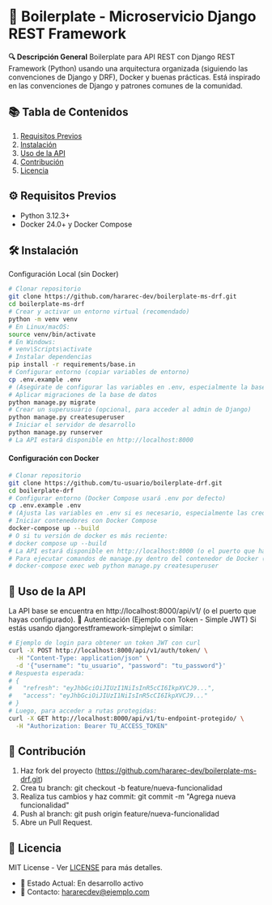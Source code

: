 # 🚀 Boilerplate - Microservicio Django REST Framework

**🔍 Descripción General** 
Boilerplate para API REST con Django REST Framework (Python) usando una arquitectura organizada (siguiendo las convenciones de Django y DRF), Docker y buenas prácticas. Está inspirado en las convenciones de Django y patrones comunes de la comunidad.

## 📚 Tabla de Contenidos
1. [Requisitos Previos](#⚙️-requisitos-previos)
2. [Instalación](#🛠️-instalación)
3. [Uso de la API](#📡-uso-de-la-api)
4. [Contribución](#👥-contribución)
5. [Licencia](#📜-licencia)

## ⚙️ Requisitos Previos
* Python 3.12.3+
* Docker 24.0+ y Docker Compose

## 🛠️ Instalación
Configuración Local (sin Docker)
```bash
# Clonar repositorio
git clone https://github.com/hararec-dev/boilerplate-ms-drf.git
cd boilerplate-ms-drf
# Crear y activar un entorno virtual (recomendado)
python -m venv venv
# En Linux/macOS:
source venv/bin/activate
# En Windows:
# venv\Scripts\activate
# Instalar dependencias
pip install -r requirements/base.in
# Configurar entorno (copiar variables de entorno)
cp .env.example .env
# (Asegúrate de configurar las variables en .env, especialmente la base de datos si no usas Docker)
# Aplicar migraciones de la base de datos
python manage.py migrate
# Crear un superusuario (opcional, para acceder al admin de Django)
python manage.py createsuperuser
# Iniciar el servidor de desarrollo
python manage.py runserver
# La API estará disponible en http://localhost:8000
```

#### Configuración con Docker
```bash
# Clonar repositorio
git clone https://github.com/tu-usuario/boilerplate-drf.git
cd boilerplate-drf
# Configurar entorno (Docker Compose usará .env por defecto)
cp .env.example .env
# (Ajusta las variables en .env si es necesario, especialmente las credenciales de la BD que usará Docker)
# Iniciar contenedores con Docker Compose
docker-compose up --build
# O si tu versión de docker es más reciente:
# docker compose up --build
# La API estará disponible en http://localhost:8000 (o el puerto que hayas mapeado en docker-compose.yml)
# Para ejecutar comandos de manage.py dentro del contenedor de Docker (ej. crear superusuario):
# docker-compose exec web python manage.py createsuperuser
```

## 📡 Uso de la API
La API base se encuentra en http://localhost:8000/api/v1/ (o el puerto que hayas configurado).
🔑 Autenticación (Ejemplo con Token - Simple JWT)
Si estás usando djangorestframework-simplejwt o similar:
```bash
# Ejemplo de login para obtener un token JWT con curl
curl -X POST http://localhost:8000/api/v1/auth/token/ \
  -H "Content-Type: application/json" \
  -d '{"username": "tu_usuario", "password": "tu_password"}'
# Respuesta esperada:
# {
#   "refresh": "eyJhbGciOiJIUzI1NiIsInR5cCI6IkpXVCJ9...",
#   "access": "eyJhbGciOiJIUzI1NiIsInR5cCI6IkpXVCJ9..."
# }
# Luego, para acceder a rutas protegidas:
curl -X GET http://localhost:8000/api/v1/tu-endpoint-protegido/ \
  -H "Authorization: Bearer TU_ACCESS_TOKEN"
```

## 👥 Contribución
1. Haz fork del proyecto (https://github.com/hararec-dev/boilerplate-ms-drf.git)
2. Crea tu branch: git checkout -b feature/nueva-funcionalidad
3. Realiza tus cambios y haz commit: git commit -m "Agrega nueva funcionalidad"
4. Push al branch: git push origin feature/nueva-funcionalidad
5. Abre un Pull Request.

## 📜 Licencia
MIT License - Ver [LICENSE](LICENCE) para más detalles.

* 🔄 Estado Actual: En desarrollo activo
* 📧 Contacto: hararecdev@ejemplo.com
